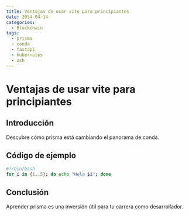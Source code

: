 ```yaml
---
title: Ventajas de usar vite para principiantes
date: 2034-04-14
categories:
  - Blockchain
tags:
  - prisma
  - conda
  - fastapi
  - kubernetes
  - zsh
---
```


# Ventajas de usar vite para principiantes

## Introducción

Descubre cómo prisma está cambiando el panorama de conda.

## Código de ejemplo

```bash
#!/bin/bash
for i in {1..5}; do echo "Hola $i"; done
```

## Conclusión

Aprender prisma es una inversión útil para tu carrera como desarrollador.
